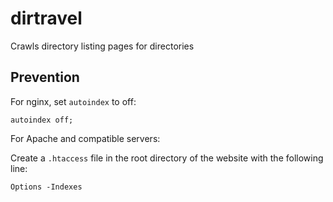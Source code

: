 # dirtravel
Crawls directory listing pages for directories

## Prevention

For nginx, set `autoindex` to off:

```
autoindex off;
```

For Apache and compatible servers:

Create a `.htaccess` file in the root directory of the website with the following line:

```
Options -Indexes
```

